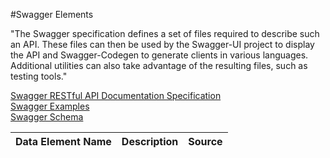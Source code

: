 #Swagger Elements

"The Swagger specification defines a set of files required to describe such an API. These files can then be used by the Swagger-UI project to display the API and Swagger-Codegen to generate clients in various languages. Additional utilities can also take advantage of the resulting files, such as testing tools."

[Swagger RESTful API Documentation Specification](https://github.com/swagger-api/swagger-spec/blob/master/versions/2.0.md)  
[Swagger Examples](swagger_examples)  
[Swagger Schema](https://github.com/swagger-api/swagger-spec/blob/master/schemas/v2.0/schema.json)  


<table>
  <thead>
    <tr>
      <th scope="col">Data Element Name</th>
      <th scope="col">Description</th>
      <th scope="col">Source</th>
    </tr>
  </thead>